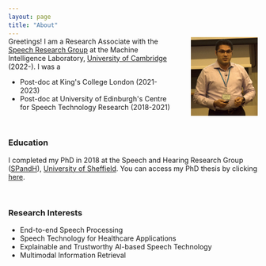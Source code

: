 ```yaml
---
layout: page
title: "About"
---
```

<div style="margin-top: -15px;">
<img src="/files/others/thumbnail.png" alt="UKSpeech-Cambridge" style="width: 26.7%; margin-left: 35px; float: right;">
</div>




 
<!-- Greetings! I am a Research Associate with the [Speech Research Group](https://mi.eng.cam.ac.uk/Main/Speech/WebHome) at the Machine Intelligence Laboratory, <u>University of Cambridge</u> (2022-) working with Professor [Mark Gales](http://mi.eng.cam.ac.uk/~mjfg/). Prior to that, I was a post-doc at <u>King's College London</u> (2021-2023), working with Professor [Zoran Cvetkovic](https://www.kcl.ac.uk/people/zoran-cvetkovic). I did my first post-doc at the Centre for Speech Technology Research ([CSTR](https://www.cstr.ed.ac.uk/)), <u>University of Edinburgh</u> (2018-2021) working with Professor [Steve Renals](https://www.research.ed.ac.uk/en/persons/stephen-renals) and Professor [Peter Bell](https://www.research.ed.ac.uk/en/persons/peter-bell). -->

Greetings! I am a Research Associate with the [Speech Research Group](https://mi.eng.cam.ac.uk/Main/Speech/WebHome) at the Machine Intelligence Laboratory, <u>University of Cambridge</u> (2022-). I was a
* Post-doc at King's College London (2021-2023)
* Post-doc at University of Edinburgh's Centre for Speech Technology Research (2018-2021)


<br>

<!--<br>
&#x1F4A1; I am open to new opportunities and exploring exciting roles in my field of expertise. Please feel free to [contact me](mailto:erfan.loweimi@gmail.com) to discuss potential collaborations.

<br>-->

### Education ###
<!-- I completed my PhD in 2018 at the Speech and Hearing Research Group ([SPandH](https://www.sheffield.ac.uk/dcs/research/groups/spandh)), <u>University of Sheffield</u>, under the joint supervision of Professor [Jon Barker](http://staffwww.dcs.shef.ac.uk/people/J.Barker/) and Professor [Thomas Hain](https://staffwww.dcs.shef.ac.uk/people/T.Hain/). You can access my PhD thesis by clicking [here](https://etheses.whiterose.ac.uk/19409/). -->

I completed my PhD in 2018 at the Speech and Hearing Research Group ([SPandH](https://www.sheffield.ac.uk/dcs/research/groups/spandh)), <u>University of Sheffield</u>. You can access my PhD thesis by clicking [here](https://etheses.whiterose.ac.uk/19409/).

<!-- I received my <u>MSc</u> and <u>BSc</u> degrees from Amirkabir University of Technology (Tehran Polytechnic) and Shahid Chamran University of Ahvaz, respectively, with both degrees in Electronics Engineering. My MSc dissertation supervisor and advisor were Professor [Seyed Mohammad Ahadi](https://www.linkedin.com/in/seyed-mohammad-ahadi-7a8b4435/?originalSubdomain=ir) and Professor [Hamid Sheikhadeh](https://www.linkedin.com/in/hamid-sheikhzadeh-ba2a7748/?originalSubdomain=ca). -->

<br>

### Research Interests ###
  * End-to-end Speech Processing
  * Speech Technology for Healthcare Applications
  * Explainable and Trustworthy AI-based Speech Technology
  * Multimodal Information Retrieval

